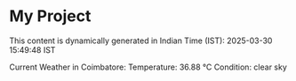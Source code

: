 # My Project

This content is dynamically generated in Indian Time (IST): 2025-03-30 15:49:48 IST


Current Weather in Coimbatore:
Temperature: 36.88 °C
Condition: clear sky
